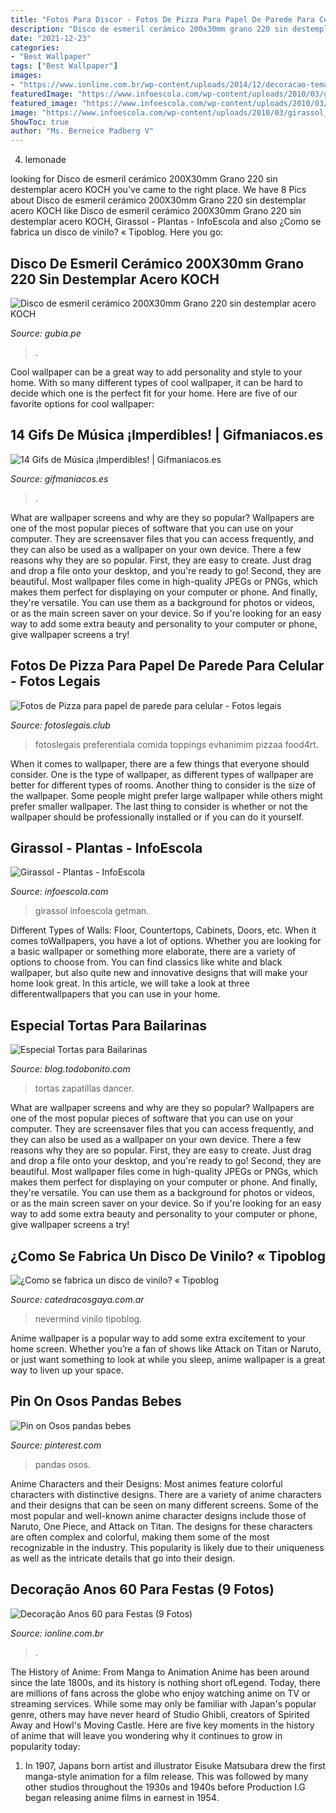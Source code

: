 ```yaml
---
title: "Fotos Para Discor - Fotos De Pizza Para Papel De Parede Para Celular"
description: "Disco de esmeril cerámico 200x30mm grano 220 sin destemplar acero koch"
date: "2021-12-23"
categories:
- "Best Wallpaper"
tags: ["Best Wallpaper"]
images:
- "https://www.ionline.com.br/wp-content/uploads/2014/12/decoracao-tema-anos-60.jpg"
featuredImage: "https://www.infoescola.com/wp-content/uploads/2010/03/girassol_210235387-1000x664.jpg"
featured_image: "https://www.infoescola.com/wp-content/uploads/2010/03/girassol_210235387-1000x664.jpg"
image: "https://www.infoescola.com/wp-content/uploads/2010/03/girassol_210235387-1000x664.jpg"
ShowToc: true
author: "Ms. Berneice Padberg V"
---
```



4. lemonade 

	

		
looking for Disco de esmeril cerámico 200X30mm Grano 220 sin destemplar acero KOCH you've came to the right place. We have 8 Pics about Disco de esmeril cerámico 200X30mm Grano 220 sin destemplar acero KOCH like Disco de esmeril cerámico 200X30mm Grano 220 sin destemplar acero KOCH, Girassol - Plantas - InfoEscola and also ¿Como se fabrica un disco de vinilo? « Tipoblog. Here you go:
		
    
## Disco De Esmeril Cerámico 200X30mm Grano 220 Sin Destemplar Acero KOCH

<img loading=lazy src="http://www.gubia.pe/admin/katalog/fotogaleria/max_2342_1527636188.jpg" onerror="this.onerror=null;this.src='https://tse4.mm.bing.net/th?id=OIP.QKhzA6dN7WaHm-sLp_fm9wHaEs&amp;pid=15.1';" alt="Disco de esmeril cerámico 200X30mm Grano 220 sin destemplar acero KOCH">

_Source: gubia.pe_

>. 

	

Cool wallpaper can be a great way to add personality and style to your home. With so many different types of cool wallpaper, it can be hard to decide which one is the perfect fit for your home. Here are five of our favorite options for cool wallpaper: 

    
## 14 Gifs De Música ¡Imperdibles! | Gifmaniacos.es

<img loading=lazy src="http://gifmaniacos.es/wp-content/uploads/2017/01/musica-gif-gifmaniacos.es-4-1.gif" onerror="this.onerror=null;this.src='https://tse1.mm.bing.net/th?id=OIP.ytmqhp4Vmt-tIRjPV-4lfgHaFj&amp;pid=15.1';" alt="14 Gifs de Música ¡Imperdibles! | Gifmaniacos.es">

_Source: gifmaniacos.es_

>. 

	

What are wallpaper screens and why are they so popular?
Wallpapers are one of the most popular pieces of software that you can use on your computer. They are screensaver files that you can access frequently, and they can also be used as a wallpaper on your own device. There a few reasons why they are so popular. First, they are easy to create. Just drag and drop a file onto your desktop, and you're ready to go! Second, they are beautiful. Most wallpaper files come in high-quality JPEGs or PNGs, which makes them perfect for displaying on your computer or phone. And finally, they're versatile. You can use them as a background for photos or videos, or as the main screen saver on your device. So if you're looking for an easy way to add some extra beauty and personality to your computer or phone, give wallpaper screens a try!

    
## Fotos De Pizza Para Papel De Parede Para Celular - Fotos Legais

<img loading=lazy src="http://fotoslegais.club/wp-content/uploads/2019/11/Fotos-da-Pizza-5.jpg" onerror="this.onerror=null;this.src='https://tse3.mm.bing.net/th?id=OIP.PPYnGfLrvsZZEk-7uZc9hgHaLK&amp;pid=15.1';" alt="Fotos de Pizza para papel de parede para celular - Fotos legais">

_Source: fotoslegais.club_

>fotoslegais preferentiala comida toppings evhanimim pizzaa food4rt. 

	

When it comes to wallpaper, there are a few things that everyone should consider. One is the type of wallpaper, as different types of wallpaper are better for different types of rooms. Another thing to consider is the size of the wallpaper. Some people might prefer large wallpaper while others might prefer smaller wallpaper. The last thing to consider is whether or not the wallpaper should be professionally installed or if you can do it yourself.

    
## Girassol - Plantas - InfoEscola

<img loading=lazy src="https://www.infoescola.com/wp-content/uploads/2010/03/girassol_210235387-1000x664.jpg" onerror="this.onerror=null;this.src='https://tse3.mm.bing.net/th?id=OIP.Jo4B5lOpY7jfk94bXRI0YQHaE6&amp;pid=15.1';" alt="Girassol - Plantas - InfoEscola">

_Source: infoescola.com_

>girassol infoescola getman. 

	

Different Types of Walls: Floor, Countertops, Cabinets, Doors, etc.
When it comes toWallpapers, you have a lot of options. Whether you are looking for a basic wallpaper or something more elaborate, there are a variety of options to choose from. You can find classics like white and black wallpaper, but also quite new and innovative designs that will make your home look great. In this article, we will take a look at three differentwallpapers that you can use in your home.

    
## Especial Tortas Para Bailarinas

<img loading=lazy src="https://blog.todobonito.com/wp-content/uploads/2015/02/Corona-y-zapatillas-de-baile-587x783.jpg" onerror="this.onerror=null;this.src='https://tse2.mm.bing.net/th?id=OIP.64qWSWox2AHt6xywcJpP-wHaJ4&amp;pid=15.1';" alt="Especial Tortas para Bailarinas">

_Source: blog.todobonito.com_

>tortas zapatillas dancer. 

	

What are wallpaper screens and why are they so popular?
Wallpapers are one of the most popular pieces of software that you can use on your computer. They are screensaver files that you can access frequently, and they can also be used as a wallpaper on your own device. There a few reasons why they are so popular. First, they are easy to create. Just drag and drop a file onto your desktop, and you're ready to go! Second, they are beautiful. Most wallpaper files come in high-quality JPEGs or PNGs, which makes them perfect for displaying on your computer or phone. And finally, they're versatile. You can use them as a background for photos or videos, or as the main screen saver on your device. So if you're looking for an easy way to add some extra beauty and personality to your computer or phone, give wallpaper screens a try!

    
## ¿Como Se Fabrica Un Disco De Vinilo? « Tipoblog

<img loading=lazy src="https://www.catedracosgaya.com.ar/tipoblog/2014/wp-content/uploads/2014/06/Nevermind-Simply-Vinyl-Blue.jpg" onerror="this.onerror=null;this.src='https://tse1.mm.bing.net/th?id=OIP.vlYW6McfbEkpZg1IRFNHyQHaEU&amp;pid=15.1';" alt="¿Como se fabrica un disco de vinilo? « Tipoblog">

_Source: catedracosgaya.com.ar_

>nevermind vinilo tipoblog. 

	

Anime wallpaper is a popular way to add some extra excitement to your home screen. Whether you’re a fan of shows like Attack on Titan or Naruto, or just want something to look at while you sleep, anime wallpaper is a great way to liven up your space.

    
## Pin On Osos Pandas Bebes

<img loading=lazy src="https://i.pinimg.com/736x/79/80/fe/7980fe85dd7e160b5b1234623d741cf5.jpg" onerror="this.onerror=null;this.src='https://tse2.mm.bing.net/th?id=OIP.RjHxAjueT-vNLhY89ODNxgHaLH&amp;pid=15.1';" alt="Pin on Osos pandas bebes">

_Source: pinterest.com_

>pandas osos. 

	

Anime Characters and their Designs: Most animes feature colorful characters with distinctive designs.
There are a variety of anime characters and their designs that can be seen on many different screens. Some of the most popular and well-known anime character designs include those of Naruto, One Piece, and Attack on Titan. The designs for these characters are often complex and colorful, making them some of the most recognizable in the industry. This popularity is likely due to their uniqueness as well as the intricate details that go into their design.

    
## Decoração Anos 60 Para Festas (9 Fotos)

<img loading=lazy src="https://www.ionline.com.br/wp-content/uploads/2014/12/decoracao-tema-anos-60.jpg" onerror="this.onerror=null;this.src='https://tse2.mm.bing.net/th?id=OIP.CS3nii0xwvKqGHkA59s3OwHaEL&amp;pid=15.1';" alt="Decoração Anos 60 para Festas (9 Fotos)">

_Source: ionline.com.br_

>. 

	

The History of Anime: From Manga to Animation
Anime has been around since the late 1800s, and its history is nothing short ofLegend. Today, there are millions of fans across the globe who enjoy watching anime on TV or streaming services. While some may only be familiar with Japan's popular genre, others may have never heard of Studio Ghibli, creators of Spirited Away and Howl's Moving Castle. Here are five key moments in the history of anime that will leave you wondering why it continues to grow in popularity today:
1) In 1907, Japans born artist and illustrator Eisuke Matsubara drew the first manga-style animation for a film release. This was followed by many other studios throughout the 1930s and 1940s before Production I.G began releasing anime films in earnest in 1954.

